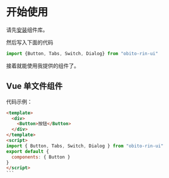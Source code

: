 # 开始使用

请先[安装](#/doc/install)组件库。

然后写入下面的代码

```javascript
import {Button, Tabs, Switch, Dialog} from "obito-rin-ui"
```

接着就能使用我提供的组件了。

## Vue 单文件组件

代码示例：

````html
<template>
  <div>
    <Button>按钮</Button>
  </div>
</template>
<script>
import { Button, Tabs, Switch, Dialog } from "obito-rin-ui"
export default {
  components: { Button }
}
</script>
```
